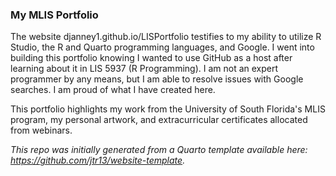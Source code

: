### My MLIS Portfolio

The website djanney1.github.io/LISPortfolio testifies to my ability to utilize R Studio, the R and Quarto programming languages, and Google. I went into building this portfolio knowing I wanted to use GitHub as a host after learning about it in LIS 5937 (R Programming). I am not an expert programmer by any means, but I am able to resolve issues with Google searches. I am proud of what I have created here.

This portfolio highlights my work from the University of South Florida's MLIS program, my personal artwork, and extracurricular certificates allocated from webinars.

	

*This repo was initially generated from a Quarto template available here: https://github.com/jtr13/website-template.*



